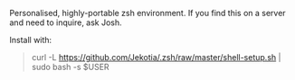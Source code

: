 Personalised, highly-portable zsh environment.
If you find this on a server and need to inquire, ask Josh.

Install with:
 > curl -L https://github.com/Jekotia/.zsh/raw/master/shell-setup.sh | sudo bash -s $USER
